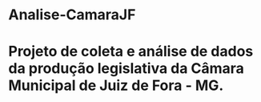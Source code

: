 # Analise-CamaraJF
# Projeto de coleta e análise de dados da produção legislativa da Câmara Municipal de Juiz de Fora - MG. 
